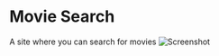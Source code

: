 # Movie Search
  A site where you can search for movies
![Screenshot](https://github.com/seyon123/Movie-Search/blob/master/images/Screenshot.png)
